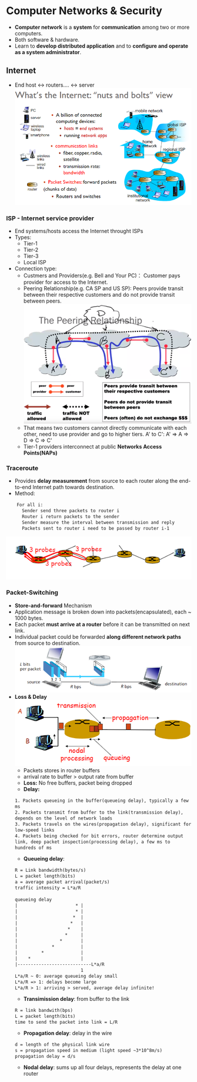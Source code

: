 # Computer Networks & Security
- **Computer network** is a **system** for **communication** among two or more computers.
- Both software & hardware.
- Learn to **develop distributed application** and to **configure and operate as a system administrator**.

## Internet
- End host <-> routers.... <-> server
<img src="nuts.png"></img>

### ISP - Internet service provider
- End systems/hosts access the Internet throught ISPs
- Types:
  - Tier-1
  - Tier-2
  - Tier-3
  - Local ISP
- Connection type:
  - Custmers and Providers(e.g. Bell and Your PC)： Customer pays provider for access to the Internet.
  - Peering Relationship(e.g. CA SP and US SP): Peers provide transit between their respective customers and do not provide transit between peers. 
<img src="connection.png"></img>
  - That means two customers cannot directly communicate with each other, need to use provider and go to higher tiers.
A' to C': A' => A => D => C => C'
  - Tier-1 providers interconnect at public **Networks Access Points(NAPs)**

### Traceroute
- Provides **delay measurement** from source to each router along the end-to-end Internet path towards destination.
- Method:
``` 
    For all i:
      Sender send three packets to router i
      Router i return packets to the sender
      Sender measure the interval between transmission and reply
      Packets sent to router i need to be passed by router i-1
 ```
<img src="traceroute.png"></img>

### Packet-Switching
- **Store-and-forward** Mechanism
- Application message is broken down into packets(encapsulated), each ~ 1000 bytes.
- Each packet **must arrive at a router** before it can be transmitted on next link.
- Individual packet could be forwarded **along different network paths** from source to destination.
<img src="packets.png"></img>
- **Loss & Delay**
  <img src="delay.png"></img>
  - Packets stores in router buffers
  - arrival rate to buffer > output rate from buffer
  - **Loss:** No free buffers, packet being dropped
  - **Delay:** 
  ```
  1. Packets queueing in the buffer(queueing delay), typically a few ms
  2. Packets transmit from buffer to the link(transmission delay), depends on the level of network loads
  3. Packets travels on the wires(propagation delay), significant for low-speed links
  4. Packets being checked for bit errors, router determine output link, deep packet inspection(processing delay), a few ms to hundreds of ms
  ```
  - **Queueing delay**: 
  ```
  R = Link bandwidth(bytes/s)
  L = packet length(bits)
  a = average packet arrival(packet/s)
  traffic intensity = L*a/R

  queueing delay
  |                      * |
  |                      * |
  |                     *  |
  |                    *   |
  |                   *    | 
  |                  *     | 
  |                *       | 
  |             *          | 
  |         *              | 
  |    *                   | 
  |----------------------------L*a/R
                           1
  L*a/R ~ 0: average queueing delay small
  L*a/R => 1: delays become large
  L*a/R > 1: arriving > served, average delay infinite!
  ```
  - **Transimission delay**: from buffer to the link
  ```
  R = link bandwith(bps)
  L = packet length(bits)
  time to send the packet into link = L/R
  ```
  - **Propagation delay**: delay in the wire
  ```
  d = length of the physical link wire
  s = propagation speed in medium (light speed ~3*10^8m/s)
  propagation delay = d/s
  ```
  - **Nodal delay**: sums up all four delays, represents the delay at one router
